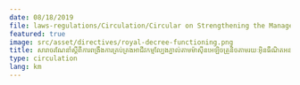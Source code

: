 ```yaml
---
date: 08/18/2019
file: laws-regulations/Circulation/Circular on Strengthening the Management of the Electronic Gambling Business through the Internet Locally and Internationally of all Kinds and all Forms in the Kingdom of Cambodia.pdf
featured: true
image: src/asset/directives/royal-decree-functioning.png
title: សារាចរណែនាំស្តីពីការពង្រឹងការគ្រប់គ្រងអាជីវកម្មល្បែងភ្នាល់តាមម៉ាស៊ីនអេឡិចត្រូនិចតាមរយៈអ៊ិនធឺណិតអនឡាញក្នុង និងក្រៅប្រទេសគ្រប់ប្រភេទ និងគ្រប់រូបភាពនៅក្នុងព្រះរាជាណាចក្រកម្ពុជា
type: circulation
lang: km
---
```

